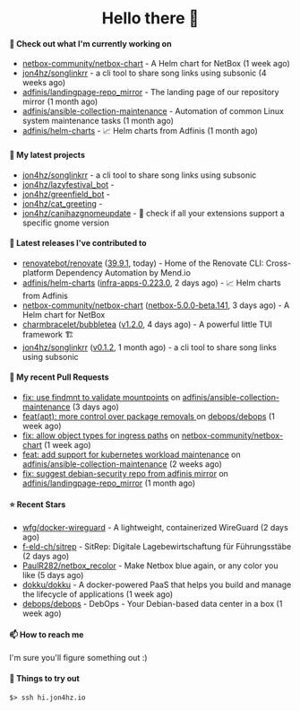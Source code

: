 <h1 align=center>Hello there 👋</h1>

#### 👷 Check out what I'm currently working on

- [netbox-community/netbox-chart](https://github.com/netbox-community/netbox-chart) - A Helm chart for NetBox (1 week ago)
- [jon4hz/songlinkrr](https://github.com/jon4hz/songlinkrr) - a cli tool to share song links using subsonic (4 weeks ago)
- [adfinis/landingpage-repo_mirror](https://github.com/adfinis/landingpage-repo_mirror) - The landing page of our repository mirror (1 month ago)
- [adfinis/ansible-collection-maintenance](https://github.com/adfinis/ansible-collection-maintenance) - Automation of common Linux system maintenance tasks (1 month ago)
- [adfinis/helm-charts](https://github.com/adfinis/helm-charts) - 📈 Helm charts from Adfinis (1 month ago)

#### 🌱 My latest projects

- [jon4hz/songlinkrr](https://github.com/jon4hz/songlinkrr) - a cli tool to share song links using subsonic
- [jon4hz/lazyfestival_bot](https://github.com/jon4hz/lazyfestival_bot) - 
- [jon4hz/greenfield_bot](https://github.com/jon4hz/greenfield_bot) - 
- [jon4hz/cat_greeting](https://github.com/jon4hz/cat_greeting) - 
- [jon4hz/canihazgnomeupdate](https://github.com/jon4hz/canihazgnomeupdate) - 🧙 check if all your extensions support a specific gnome version

#### 🔭 Latest releases I've contributed to

- [renovatebot/renovate](https://github.com/renovatebot/renovate) ([39.9.1](https://github.com/renovatebot/renovate/releases/tag/39.9.1), today) - Home of the Renovate CLI: Cross-platform Dependency Automation by Mend.io
- [adfinis/helm-charts](https://github.com/adfinis/helm-charts) ([infra-apps-0.223.0](https://github.com/adfinis/helm-charts/releases/tag/infra-apps-0.223.0), 2 days ago) - 📈 Helm charts from Adfinis
- [netbox-community/netbox-chart](https://github.com/netbox-community/netbox-chart) ([netbox-5.0.0-beta.141](https://github.com/netbox-community/netbox-chart/releases/tag/netbox-5.0.0-beta.141), 3 days ago) - A Helm chart for NetBox
- [charmbracelet/bubbletea](https://github.com/charmbracelet/bubbletea) ([v1.2.0](https://github.com/charmbracelet/bubbletea/releases/tag/v1.2.0), 4 days ago) - A powerful little TUI framework 🏗
- [jon4hz/songlinkrr](https://github.com/jon4hz/songlinkrr) ([v0.1.2](https://github.com/jon4hz/songlinkrr/releases/tag/v0.1.2), 1 month ago) - a cli tool to share song links using subsonic

#### 🔨 My recent Pull Requests

- [fix: use findmnt to validate mountpoints](https://github.com/adfinis/ansible-collection-maintenance/pull/79) on [adfinis/ansible-collection-maintenance](https://github.com/adfinis/ansible-collection-maintenance) (3 days ago)
- [feat(apt): more control over package removals ](https://github.com/debops/debops/pull/2546) on [debops/debops](https://github.com/debops/debops) (1 week ago)
- [fix: allow object types for ingress paths](https://github.com/netbox-community/netbox-chart/pull/398) on [netbox-community/netbox-chart](https://github.com/netbox-community/netbox-chart) (1 week ago)
- [feat: add support for kubernetes workload maintenance](https://github.com/adfinis/ansible-collection-maintenance/pull/77) on [adfinis/ansible-collection-maintenance](https://github.com/adfinis/ansible-collection-maintenance) (2 weeks ago)
- [fix: suggest debian-security repo from adfinis mirror](https://github.com/adfinis/landingpage-repo_mirror/pull/121) on [adfinis/landingpage-repo_mirror](https://github.com/adfinis/landingpage-repo_mirror) (1 month ago)

#### ⭐ Recent Stars

- [wfg/docker-wireguard](https://github.com/wfg/docker-wireguard) - A lightweight, containerized WireGuard (2 days ago)
- [f-eld-ch/sitrep](https://github.com/f-eld-ch/sitrep) - SitRep: Digitale Lagebewirtschaftung für Führungsstäbe (2 days ago)
- [PaulR282/netbox_recolor](https://github.com/PaulR282/netbox_recolor) - Make Netbox blue again, or any color you like  (5 days ago)
- [dokku/dokku](https://github.com/dokku/dokku) - A docker-powered PaaS that helps you build and manage the lifecycle of applications (1 week ago)
- [debops/debops](https://github.com/debops/debops) - DebOps - Your Debian-based data center in a box (1 week ago)

#### 📫 How to reach me
I'm sure you'll figure something out :)

#### 👀 Things to try out
```
$> ssh hi.jon4hz.io
```